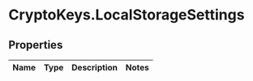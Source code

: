 # CryptoKeys.LocalStorageSettings

## Properties
Name | Type | Description | Notes
------------ | ------------- | ------------- | -------------


